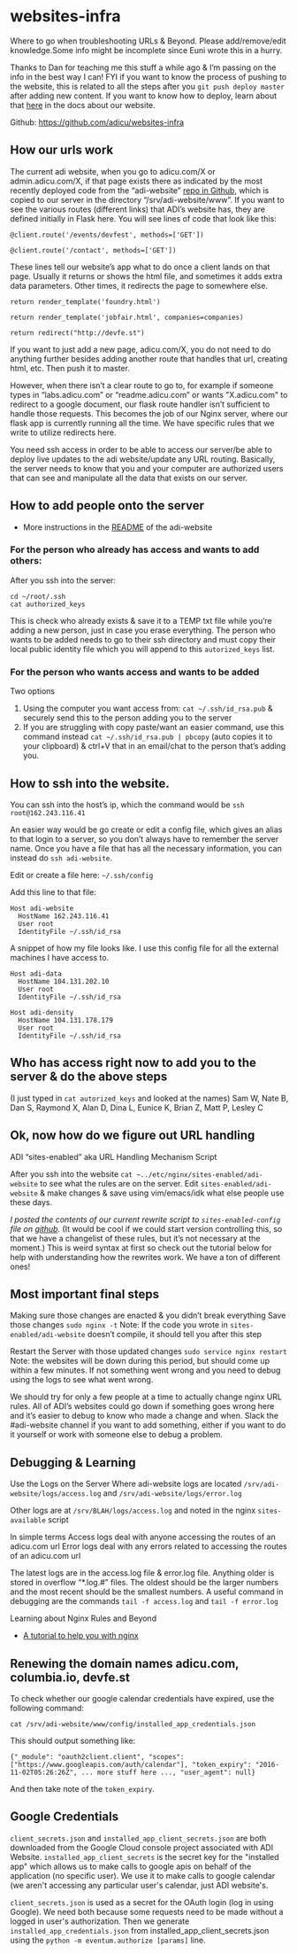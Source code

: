 # websites-infra
Where to go when troubleshooting URLs &amp; Beyond. Please add/remove/edit knowledge.Some info might be incomplete since Euni wrote this in a hurry.

Thanks to Dan for teaching me this stuff a while ago & I’m passing on the info in the best way I can! FYI if you want to know the process of pushing to the website, this is related to all the steps after you `git push deploy master` after adding new content. If you want to know how to deploy, learn about that [here](https://github.com/adicu/adi-website/blob/master/README.md#deployment) in the docs about our website.

Github: https://github.com/adicu/websites-infra


## How our urls work
The current adi website, when you go to adicu.com/X or admin.adicu.com/X, if that page exists there as indicated by the most recently deployed code from the “adi-website” [repo in Github](https://github.com/adicu/adi-website), which is copied to our server in the directory “/srv/adi-website/www”. If you want to see the various routes (different links) that ADI’s website has, they are defined initially in Flask here. You will see lines of code that look like this:

`@client.route('/events/devfest', methods=['GET'])`

`@client.route('/contact', methods=['GET'])`

These lines tell our website’s app what to do once a client lands on that page. Usually it returns or shows the html file, and sometimes it adds extra data parameters. Other times, it redirects the page to somewhere else.

`return render_template('foundry.html')`

`return render_template('jobfair.html', companies=companies)`

`return redirect("http://devfe.st")`

If you want to just add a new page, adicu.com/X, you do not need to do anything further besides adding another route that handles that url, creating html, etc. Then push it to master.

However, when there isn’t a clear route to go to, for example if someone types in “labs.adicu.com” or “readme.adicu.com” or wants "X.adicu.com" to redirect to a google document, our flask route handler isn’t sufficient to handle those requests. This becomes the job of our Nginx server, where our flask app is currently running all the time. We have specific rules that we write to utilize redirects here.

You need ssh access in order to be able to access our server/be able to deploy live updates to the adi website/update any URL routing. Basically, the server needs to know that you and your computer are authorized users that can see and manipulate all the data that exists on our server.

## How to add people onto the server

- More instructions in the [README](https://github.com/adicu/adi-website/blob/master/README.md#getting-ssh-access) of the adi-website

### For the person who already has access and wants to add others:

After you ssh into the server:
```
cd ~/root/.ssh
cat authorized_keys
``` 
This is check who already exists & save it to a TEMP txt file while you’re adding a new person, just in case you erase everything.
The person who wants to be added needs to go to their ssh directory and must copy their local public identity file which you will append to this `autorized_keys` list.

### For the person who wants access and wants to be added

Two options
1. Using the computer you want access from:
`cat ~/.ssh/id_rsa.pub`  & securely send this to the person adding you to the server
2. If you are struggling with copy paste/want an easier command, use this command instead
`cat ~/.ssh/id_rsa.pub | pbcopy` (auto copies it to your clipboard) & ctrl+V that in an email/chat to the person that’s adding you.

## How to ssh into the website. 

You can ssh into the host’s ip, which the command would be `ssh root@162.243.116.41`

An easier way would be go create or edit a config file, which gives an alias to that login to a server, so you don’t always have to remember the server name. Once you have a file that has all the necessary information, you can instead do `ssh adi-website`.

Edit or create a file here: `~/.ssh/config`

Add this line to that file:
```
Host adi-website
  HostName 162.243.116.41
  User root
  IdentityFile ~/.ssh/id_rsa
```

A snippet of how my file looks like. I use this config file for all the external machines I have access to.

```
Host adi-data
  HostName 104.131.202.10
  User root
  IdentityFile ~/.ssh/id_rsa

Host adi-density
  HostName 104.131.178.179
  User root
  IdentityFile ~/.ssh/id_rsa
```


## Who has access right now to add you to the server & do the above steps 
(I just typed in `cat autorized_keys` and looked at the names)
Sam W, Nate B, Dan S, Raymond X, Alan D, Dina L, Eunice K, Brian Z, Matt P, Lesley C

## Ok, now how do we figure out URL handling
ADI “sites-enabled” aka URL Handling Mechanism Script

After you ssh into the website
`cat ~../etc/nginx/sites-enabled/adi-website` to see what the rules are on the server. Edit `sites-enabled/adi-website` & make changes & save using vim/emacs/idk what else people use these days.

*I posted the contents of our current rewrite script to `sites-enabled-config` file on [github](https://github.com/adicu/websites-infra/blob/master/sites-available-config).* (It would be cool if we could start version controlling this, so that we have a changelist of these rules, but it’s not necessary at the moment.)
This is weird syntax at first so check out the tutorial below for help with understanding how the rewrites work. We have a ton of different ones! 

## Most important final steps
Making sure those changes are enacted & you didn’t break everything
Save those changes
`sudo nginx -t`
Note: If the code you wrote in `sites-enabled/adi-website` doesn’t compile, it should tell you after this step

Restart the Server with those updated changes
`sudo service nginx restart`
Note: the websites will be down during this period, but should come up within a few minutes. If not something went wrong and you need to debug using the logs to see what went wrong.


We should try for only a few people at a time to actually change nginx URL rules. All of ADI’s websites could go down if something goes wrong here and it’s easier to debug to know who made a change and when. Slack the #adi-website channel if you want to add something, either if you want to do it yourself or work with someone else to debug a problem.


## Debugging & Learning

Use the Logs on the Server
Where adi-website logs are located
`/srv/adi-website/logs/access.log` and `/srv/adi-website/logs/error.log`

Other logs are at `/srv/BLAH/logs/access.log` and noted in the nginx `sites-available` script

In simple terms
Access logs deal with anyone accessing the routes of an adicu.com url
Error logs deal with any errors related to accessing the routes of an adicu.com url

The latest logs are in the access.log file & error.log file. Anything older is stored in overflow “*.log.#” files. The oldest should be the larger numbers and the most recent should be the smallest numbers.
A useful command in debugging are the commands
`tail -f access.log` and `tail -f error.log`

Learning about Nginx Rules and Beyond
- [A tutorial to help you with nginx](https://www.nginx.com/blog/creating-nginx-rewrite-rules/)


## Renewing the domain names adicu.com, columbia.io, devfe.st

To check whether our google calendar credentials have expired, use the following command:

```
cat /srv/adi-website/www/config/installed_app_credentials.json
```

This should output something like:

```
{"_module": "oauth2client.client", "scopes": ["https://www.googleapis.com/auth/calendar"], "token_expiry": "2016-11-02T05:26:26Z", ... more stuff here ..., "user_agent": null}
```

And then take note of the `token_expiry`.

## Google Credentials

`client_secrets.json` and `installed_app_client_secrets.json` are both downloaded from the Google Cloud console project associated with ADI Website. `installed_app_client_secrets` is the secret key for the "installed app" which allows us to make calls to google apis on behalf of the application (no specific user). We use it to make calls to google calendar (we aren't accessing any particular user's calendar, just ADI website's.  

`client_secrets.json` is used as a secret for the OAuth login (log in using Google). We need both because some requests need to be made without a logged in user's authorization.  Then we generate `installed_app_credentials.json` from installed_app_client_secrets.json using the `python -m eventum.authorize [params]` line.
